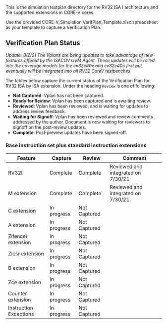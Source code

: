<!--- SPDX-License-Identifier: Apache-2.0 WITH SHL-2.0 ---> 
This is the simulation testplan directory for the RV32 ISA I architecture and the supported extensions in CORE-V cores.

Use the provided CORE-V_Simulation VerifPlan_Template.xlsx spreadsheet as your template to capture a Verification Plan.

## Verification Plan Status

*Update: 8/2/21 The Vplans are being updates to take advantage of new features offered by the ISACOV UVM Agent.  These updates
will be rolled into the coverage models for the cv32e40x and cv32e40s first but eventually will be integrated into all RV32 CoreV testbenches*

The tables below capture the current status of the Verification Plan for RV32 ISA by ISA extension.  Under the heading `Review` is one of following:
* **Not Captured**: Vplan has not been captured.
* **Ready for Review**: Vplan has been captured and is awaiting review.
* **Reviewed**: Vplan has been reviewed, and is waiting for updates to address review feedback.
* **Waiting for Signoff**: Vplan has been reviewed and review comments addressed by the author.  Document is now waiting for reviewers to signoff on the post-review updates.
* **Complete**: Post-preview updates have been signed-off.

### Base instruction set plus standard instruction extensions

| Feature | Capture | Review | Comment |
|---------|---------|--------|---------|
| RV32I | Complete | Complete | Reviewed and integrated on 7/30/21 |
| M extension | Complete | Complete | Reviewed and integrated on 7/30/21 |
| C extension | In progress | Not Captured | |
| A extension | In progress | Not Captured | |
| Zifencei extension | In progress | Not Captured | |
| Zicsr extension | In progress | Not Captured | |
| B extension | In progress | Not Captured | |
| Zce extension | In progress | Not Captured | |
| Counter extension | In progress | Not Captured | |
| Instruction Exceptions | In progress | Not Captured |  |
